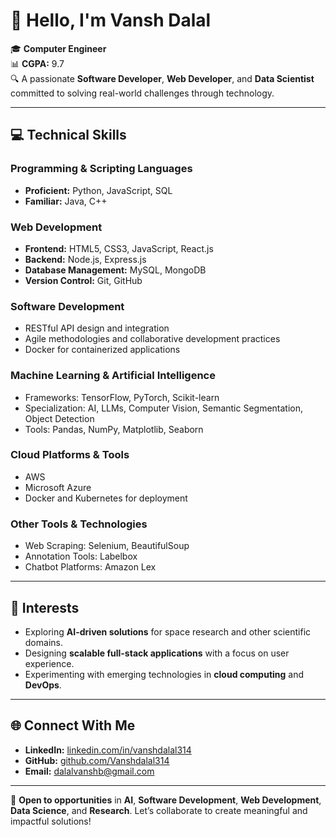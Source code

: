  # 👋 Hello, I'm **Vansh Dalal**  

🎓 **Computer Engineer**  
📊 **CGPA:** 9.7  
🔍 A passionate **Software Developer**, **Web Developer**, and **Data Scientist** committed to solving real-world challenges through technology.  

---

## 💻 Technical Skills  

### **Programming & Scripting Languages**  
- **Proficient:** Python, JavaScript, SQL  
- **Familiar:** Java, C++  

### **Web Development**  
- **Frontend:** HTML5, CSS3, JavaScript, React.js  
- **Backend:** Node.js, Express.js  
- **Database Management:** MySQL, MongoDB  
- **Version Control:** Git, GitHub  

### **Software Development**  
- RESTful API design and integration  
- Agile methodologies and collaborative development practices  
- Docker for containerized applications  

### **Machine Learning & Artificial Intelligence**  
- Frameworks: TensorFlow, PyTorch, Scikit-learn  
- Specialization: AI, LLMs, Computer Vision, Semantic Segmentation, Object Detection  
- Tools: Pandas, NumPy, Matplotlib, Seaborn  

### **Cloud Platforms & Tools**  
- AWS
- Microsoft Azure  
- Docker and Kubernetes for deployment  

### **Other Tools & Technologies**  
- Web Scraping: Selenium, BeautifulSoup  
- Annotation Tools: Labelbox  
- Chatbot Platforms: Amazon Lex  

---

## 🌟 Interests  

- Exploring **AI-driven solutions** for space research and other scientific domains.  
- Designing **scalable full-stack applications** with a focus on user experience.  
- Experimenting with emerging technologies in **cloud computing** and **DevOps**.  

---

## 🌐 Connect With Me  

- **LinkedIn:** [linkedin.com/in/vanshdalal314](https://linkedin.com/in/vanshdalal314)  
- **GitHub:** [github.com/Vanshdalal314](https://github.com/Vanshdalal314)  
- **Email:** dalalvanshb@gmail.com 

---

📌 **Open to opportunities** in **AI**, **Software Development**, **Web Development**, **Data Science**, and **Research**. Let’s collaborate to create meaningful and impactful solutions!  
